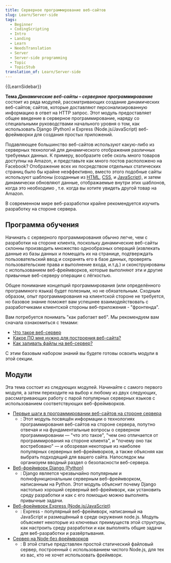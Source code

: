 ```yaml
---
title: Серверное программирование веб-сайтов
slug: Learn/Server-side
tags:
  - Beginner
  - CodingScripting
  - Intro
  - Landing
  - Learn
  - NeedsTranslation
  - Server
  - Server-side programming
  - Topic
  - TopicStub
translation_of: Learn/Server-side
---
```


{{LearnSidebar}}

**Тема _Динамические веб-сайты – серверное программирование_** состоит из ряда модулей, рассматривающих создание динамических веб-сайтов; сайтов, которые доставляют персонализированную информацию в ответ на HTTP запрос. Этот модуль предоставляет общее введение в серверное программирование, наряду со специальными руководствами начального уровня о том, как использовать Django (Python) и Express (Node.js/JavaScript) веб-фреймворки для создания простых приложений.

Подавляющее большинство веб-сайтов используют какую-либо из серверных технологий для динамического отображения различных требуемых данных. К примеру, вообразите себе сколь много товаров доступны на Amazon, и представьте как много постов расположено на Facebook? Отображение всех их посредством отдельных статических страниц было бы крайне неэффективно, вместо этого подобные сайты используют шаблоны (созданные из [HTML](/ru/docs/Learn/HTML), [CSS](/ru/docs/Learn/CSS), и [JavaScript](/ru/docs/Learn/JavaScript)), и затем динамически обновляют данные, отображаемые внутри этих шаблонов, когда это необходимо , т.е. когда вы хотите увидеть другой товар на Amazon.

В современном мире веб-разработки крайне рекомендуется изучить разработку на стороне сервера.

## Программа обучения

Начинать с серверного программирования обычно легче, чем с разработки на стороне клиента, поскольку динамические веб-сайты склонны производить множество однообразных операций (извлекать данные из базы данных и помещать их на странице, подтверждать пользовательский ввод и сохранять его в базе данных, проверять пользовательские права и выполнение входа, и.т.д.) и сконструированы с использованием веб-фреймворков, которые выполняют эти и другие привычные веб-серверу операции с лёгкостью.

Общее понимание концепций программирования (или определённого программного языка) будет полезным, но не обязательным. Сходным образом, опыт программирования на клиентской стороне не требуется, но базовое знание поможет вам успешнее взаимодействовать с разработчиками клиентской стороны веб-приложения - "фронтенда".

Вам потребуется понимать "как работает веб". Мы рекомендуем вам сначала ознакомиться с темами:

- [Что такое веб-сервер](/ru/docs/Learn/Что_такое_веб_сервер)
- [Какое ПО мне нужно для построения веб-сайта?](/ru/docs/Learn/Common_questions/What_software_do_I_need)
- [Как заливать файлы на веб-сервер?](/ru/docs/Learn/Common_questions/Upload_files_to_a_web_server)

С этим базовым набором знаний вы будете готовы освоить модули в этой секции.

## Модули

Эта тема состоит из следующих модулей. Начинайте с самого первого модуля, а затем переходите на выбор к любому из двух следующих, рассматривающих работу с парой популярных серверных языков с использованием соответствующих веб-фреймворков.

- [Первые шаги в программировании веб-сайтов на стороне сервера](/ru/docs/Learn/Server-side/First_steps)
  - : Этот модуль посвящён информации о технологиях программирования веб-сайтов на стороне сервера, попутно отвечая и на фундаментальные вопросы о серверном программировании — "что это такое", "чем оно отличается от программирования на стороне клиента", и "почему оно так востребовано" — и обозревая некоторые из наиболее популярных серверных веб-фреймворков, а также объясняя как выбрать подходящий для вашего сайта. Напоследок мы организуем вводный раздел о безопасности веб-сервера.
- [Веб-фреймворк Django (Python)](/ru/docs/Learn/Server-side/Django)
  - : Django является чрезвычайно популярным и полнофункциональным серверным веб-фреймворком, написанным на Python. Этот модуль объяснит почему Django настолько хороший серверный веб-фреймворк, как установить среду разработки и как с его помощью можно выполнять привычные задачи.
- [Веб-фреймворк Express (Node.js/JavaScript)](/ru/docs/Learn/Server-side/Express_Nodejs)
  - : Express - популярный веб-фреймворк, написанный на JavaScript и размещённый в среде окружения node.js. Модуль объясняет некоторые из ключевых преимуществ этой структуры, как настроить среду разработки и как выполнять общие задачи для веб-разработки и развёртывания.
- [Сервер на Node без фреймворков](/ru/docs/Learn/Server-side/Node_server_without_framework)
  - : В этой статье представлен простой статический файловый сервер, построенный с использованием чистого Node.js, для тех из вас, кто не хочет использовать фреймворк.
